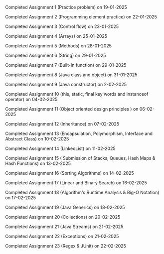 Completed Assignment 1 (Practice problem) on 19-01-2025

Completed Assignment 2 (Programming element practice) on 22-01-2025

Completed Assignment 3 (Control flow) on 23-01-2025

Completed Assignment 4 (Arrays) on 25-01-2025

Completed Assignment 5 (Methods) on 28-01-2025

Completed Assignment 6 (String) on 29-01-2025

Completed Assignment 7 (Built-In function) on 29-01-2025

Completed Assignment 8 (Java class and object) on 31-01-2025

Completed Assignment 9 (Java constructor) on 2-02-2025

Completed Assignment 10 (this, static, final key words and instanceof operator) on 04-02-2025

Completed Assignment 11 (Object oriented design principles ) on 06-02-2025

Completed Assignment 12 (Inheritance) on 07-02-2025

Completed Assignment 13 (Encapsulation, Polymorphism, Interface and Abstract Class) on 10-02-2025
 
Completed Assignment 14 (LinkedList) on 11-02-2025

Completed Assignment 15 ( Submission of Stacks, Queues, Hash Maps & Hash Functions) on 13-02-2025

Completed Assignment 16 (Sorting Algorithms) on 14-02-2025

Completed Assignment 17 (Linear and Binary Search) on 16-02-2025

Completed Assignment 18 (Algorithm's Runtime Analysis & Big-O Notation) on 17-02-2025

Completed Assignment 19 (Java Generics) on 18-02-2025

Completed Assignment 20 (Collections) on 20-02-2025

Completed Assignment 21 (Java Streams) on 21-02-2025
 
Completed Assignment 22 (Exceptions) on 21-02-2025

Completed Assignment 23 (Regex & JUnit) on 22-02-2025

